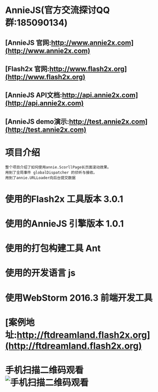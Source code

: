# AnnieJS(官方交流探讨QQ群:185090134)
## [AnnieJS 官网:http://www.annie2x.com](http://www.annie2x.com)
## [Flash2x 官网:http://www.flash2x.org](http://www.flash2x.org)
## [AnnieJS API文档:http://api.annie2x.com](http://api.annie2x.com) 
## [AnnieJS demo演示:http://test.annie2x.com](http://test.annie2x.com)
# 项目介绍
    整个项目介绍了如何使用annie.ScorllPage长页面滚动效果。
    用到了全局事件 globalDispatcher 的侦听与接收。
    用到了annie.URLLoader向后台提交数据
# 使用的Flash2x 工具版本 3.0.1
# 使用的AnnieJS 引擎版本 1.0.1
# 使用的打包构建工具 Ant
# 使用的开发语言 js
# 使用WebStorm 2016.3 前端开发工具
# [案例地址:http://ftdreamland.flash2x.org](http://ftdreamland.flash2x.org)
# 手机扫描二维码观看![手机扫描二维码观看](http://web.flash2x.org/Public/qr/ftdreamland.png)